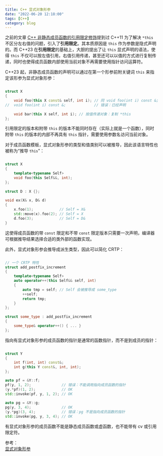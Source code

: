 ```yaml
---
title: C++ 显式对象形参
date: "2022-06-20 12:18:00"
tags: [C++]
category: blog
---
```

之前的文章 [C++ 非静态成员函数的引用限定修饰](https://mysteriouspreserve.com/blog/2022/06/19/Cpp-Reference-Quality-Member-Function/)提到过 C++11 为了解决 `*this` 不区分左右值的问题，引入了**引用限定**。其本质原因是 `this` 作为参数是隐式声明的。而 C++23 在**引用限定**的基础上，大胆的提出了让 `this` 显式声明的语法，使得 `this` 不仅可以按左值引用，右值引用传递，甚至还可以以值的方式进行复制传递，同时也使得成员函数内部使用当前对象不再需要使用指针访问运算符。

<!-- more -->

C++23 起，非静态成员函数的声明可以通过在第一个形参前附关键词 `this` 来指定该形参为显式对象形参：

```cpp

struct X
{
    void foo(this X const& self, int i); // 同 void foo(int i) const &;
//  void foo(int i) const &;             // 错误：已经声明
 
    void bar(this X self, int i); // 按值传递对象：复制 *this
};

```

引用限定的版本和附带 `this` 的版本不能同时存在（实际上就是一个函数），同时附带 `this` 的版本的内部不再具有 `this` 指针，需要使用参数名访问当前对象。

对于成员函数模板，显式对象形参的类型和值类别可以被推导，因此该语言特性也被称为“推导 `this`”：

```cpp

struct X
{
    template<typename Self>
    void foo(this Self&&, int);
};
 
struct D : X {};
 
void ex(X& x, D& d)
{
    x.foo(1);            // Self = X&
    std::move(x).foo(2); // Self = X
    d.foo(3);            // Self = D&
}

```

这使得成员函数的带 `const` 限定和不带 `const` 限定版本只需要一次声明，编译器可根据推导结果选择合适的类外部的函数实现。

此外，显式对象形参会推导成派生类型，因此可以简化 CRTP：

```cpp

// 一个 CRTP 特性
struct add_postfix_increment
{
    template<typename Self>
    auto operator++(this Self&& self, int)
    {
        auto tmp = self; // Self 会被推导成 some_type
        ++self;
        return tmp;
    }
};
 
struct some_type : add_postfix_increment
{
    some_type& operator++() { ... }
};

```

指向有显式对象形参的成员函数的指针是通常的函数指针，而不是到成员的指针：

```cpp

struct Y
{
    int f(int, int) const&;
    int g(this Y const&, int, int);
};

auto pf = &Y::f;
pf(y, 1, 2);              // 错误：不能调用指向成员函数的指针
(y.*pf)(1, 2);            // OK
std::invoke(pf, y, 1, 2); // OK
 
auto pg = &Y::g;
pg(y, 3, 4);              // OK
(y.*pg)(3, 4);            // 错误：pg 不是指向成员函数的指针
std::invoke(pg, y, 3, 4); // OK

```

有显式对象形参的成员函数不能是静态成员函数或虚函数，也不能带有 cv 或引用限定符。

<div class="ref-label">参考：</div>
<div class="ref-list">
<a href="https://zh.cppreference.com/w/cpp/language/member_functions#.E8.99.9A.E5.87.BD.E6.95.B0.E5.92.8C.E7.BA.AF.E8.99.9A.E5.87.BD.E6.95.B0">
显式对象形参
</a>
</div>
